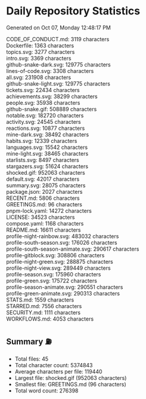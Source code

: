 # Daily Repository Statistics 
Generated on Oct 07, Monday 12:48:17 PM  

CODE_OF_CONDUCT.md: 3119 characters  
Dockerfile: 1363 characters  
topics.svg: 3277 characters  
intro.svg: 3369 characters  
github-snake-dark.svg: 129775 characters  
lines-of-code.svg: 3308 characters  
all.svg: 231908 characters  
github-snake-light.svg: 129775 characters  
tickets.svg: 22434 characters  
achievements.svg: 38299 characters  
people.svg: 35938 characters  
github-snake.gif: 508889 characters  
notable.svg: 182720 characters  
activity.svg: 24545 characters  
reactions.svg: 10877 characters  
mine-dark.svg: 38492 characters  
habits.svg: 12339 characters  
languages.svg: 15542 characters  
mine-light.svg: 38465 characters  
starlists.svg: 8497 characters  
stargazers.svg: 51624 characters  
shocked.gif: 952063 characters  
default.svg: 42017 characters  
summary.svg: 28075 characters  
package.json: 2027 characters  
RECENT.md: 5806 characters  
GREETINGS.md: 96 characters  
pnpm-lock.yaml: 14272 characters  
LICENSE: 34523 characters  
compose.yaml: 1168 characters  
README.md: 16611 characters  
profile-night-rainbow.svg: 483032 characters  
profile-south-season.svg: 176026 characters  
profile-south-season-animate.svg: 290617 characters  
profile-gitblock.svg: 308806 characters  
profile-night-green.svg: 288875 characters  
profile-night-view.svg: 289449 characters  
profile-season.svg: 175960 characters  
profile-green.svg: 175722 characters  
profile-season-animate.svg: 290551 characters  
profile-green-animate.svg: 290313 characters  
STATS.md: 1559 characters  
STARRED.md: 7556 characters  
SECURITY.md: 1111 characters  
WORKFLOWS.md: 4053 characters  

## Summary ⛽  
- Total files: 45  
- Total character count: 5374843  
- Average characters per file: 119440  
- Largest file: shocked.gif (952063 characters)  
- Smallest file: GREETINGS.md (96 characters)  
- Total word count: 276398  
